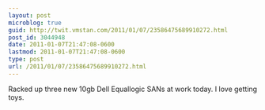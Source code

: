 ```yaml
---
layout: post
microblog: true
guid: http://twit.vmstan.com/2011/01/07/23586475689910272.html
post_id: 3044948
date: 2011-01-07T21:47:08-0600
lastmod: 2011-01-07T21:47:08-0600
type: post
url: /2011/01/07/23586475689910272.html
---
```

Racked up three new 10gb Dell Equallogic SANs at work today. I love getting toys.
